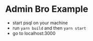 # Admin Bro Example

- start psql on your machine
- run `yarn build` and then `yarn start`
- go to localhost:3000
